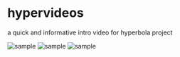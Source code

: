 # hypervideos

a quick and informative intro video for hyperbola project

![sample](/hypervideos/ss/screenshot1.jpg?raw=true)
![sample](/hypervideos/ss/screenshot2.jpg?raw=true)
![sample](/hypervideos/ss/screenshot3.png?raw=true)